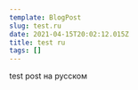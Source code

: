 ```yaml
---
template: BlogPost
slug: test.ru
date: 2021-04-15T20:02:12.015Z
title: test ru
tags: []
---
```

test post на русском